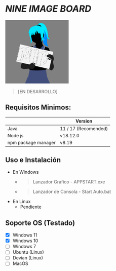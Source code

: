 # ***NINE IMAGE BOARD***

<a href="#">
<img src="assets/20230203_172532_Logo.png" width="200" height="200" /><br>
</a>

> [EN DESARROLLO]

## Requisitos Minimos:


|                     | Version              |
| --------------------- | ---------------------- |
| Java                | 11 / 17 (Recomended) |
| Node js             | v18.12.0             |
| npm package manager | v8.19                |

## Uso e Instalación

* En Windows
  * > Lanzador Grafico    - APPSTART.exe
    >
  * > Lanzador de Consola - Start Auto.bat
    >
* En Linux
  * Pendiente

## Soporte OS (Testado)

* [X] Windows 11
* [X] Windows 10
* [ ] Windows 7
* [ ] Ubuntu (Linux)
* [ ] Devian (Linux)
* [ ] MacOS

